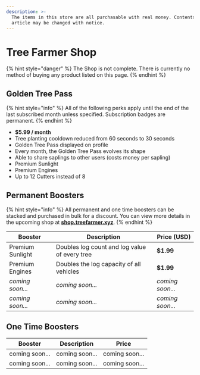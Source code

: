 ```yaml
---
description: >-
  The items in this store are all purchasable with real money. Contents of this
  article may be changed with notice.
---
```


# Tree Farmer Shop

{% hint style="danger" %}
The Shop is not complete. There is currently no method of buying any product listed on this page.
{% endhint %}

## Golden Tree Pass

{% hint style="info" %}
All of the following perks apply until the end of the last subscribed month unless specified. Subscription badges are permanent.
{% endhint %}

* **$5.99 / month**
* Tree planting cooldown reduced from 60 seconds to 30 seconds
* Golden Tree Pass displayed on profile
* Every month, the Golden Tree Pass evolves its shape
* Able to share saplings to other users (costs money per sapling)
* Premium Sunlight
* Premium Engines
* Up to 12 Cutters instead of 8

## Permanent Boosters

{% hint style="info" %}
All permanent and one time boosters can be stacked and purchased in bulk for a discount. You can view more details in the upcoming shop at [**shop.treefarmer.xyz**](https://shop.treefarmer.xyz).
{% endhint %}

| Booster          | Description                                   | Price (USD)      |
| ---------------- | --------------------------------------------- | ---------------- |
| Premium Sunlight | Doubles log count and log value of every tree | **$1.99**        |
| Premium Engines  | Doubles the log capacity of all vehicles      | **$1.99**        |
| _coming soon..._ | _coming soon..._                              | _coming soon..._ |
| _coming soon..._ | _coming soon..._                              | _coming soon..._ |

## One Time Boosters

| Booster        | Description    | Price          |
| -------------- | -------------- | -------------- |
| coming soon... | coming soon... | coming soon... |
| coming soon... | coming soon... | coming soon... |


